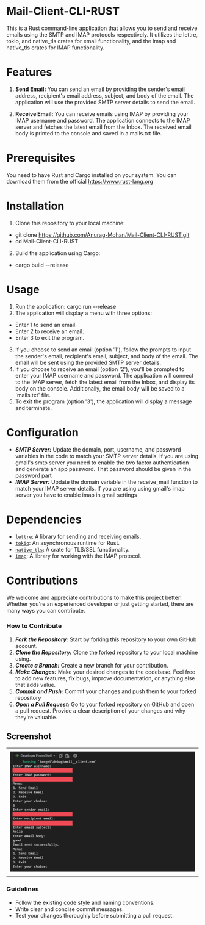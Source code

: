 # Mail-Client-CLI-RUST
 This is a Rust command-line application that allows you to send and receive emails using the SMTP and IMAP protocols respectively. It utilizes the lettre, tokio, and native_tls crates for email functionality, and the imap and native_tls crates for IMAP functionality.
# Features
1. **Send Email:** You can send an email by providing the sender's email address, recipient's email address, subject, and body of the email. The application will use the provided SMTP server details to send the email.

2. **Receive Email:** You can receive emails using IMAP by providing your IMAP username and password. The application connects to the IMAP server and fetches the latest email from the Inbox. The received email body is printed to the console and saved in a mails.txt file.
# Prerequisites
You need to have Rust and Cargo installed on your system. You can download them from the official https://www.rust-lang.org
# Installation
1. Clone this repository to your local machine:
  
- git clone https://github.com/Anurag-Mohan/Mail-Client-CLI-RUST.git
- cd Mail-Client-CLI-RUST
  
2. Build the application using Cargo:
- cargo build --release
# Usage
1. Run the application: cargo run --release
2. The application will display a menu with three options:
- Enter 1 to send an email.
- Enter 2 to receive an email.
- Enter 3 to exit the program.
3. If you choose to send an email (option '1'), follow the prompts to input the sender's email, recipient's email, subject, and body of the email. The email will be sent using the provided SMTP server details.
4. If you choose to receive an email (option '2'), you'll be prompted to enter your IMAP username and password. The application will connect to the IMAP server, fetch the latest email from the Inbox, and display its body on the console. Additionally, the email body will be saved to a 'mails.txt' file.
5. To exit the program (option '3'), the application will display a message and terminate.
# Configuration
- ***SMTP Server:*** Update the domain, port, username, and password variables in the code to match your SMTP server details.
  If you are using gmail's smtp server you need to enable the two factor authentication and generate an app password. That password should be given in the password part
- ***IMAP Server:*** Update the domain variable in the receive_mail function to match your IMAP server details.
  If you are using using gmail's imap server you have to enable imap in gmail settings
# Dependencies
- [`lettre`](https://crates.io/crates/lettre): A library for sending and receiving emails.
- [`tokio`](https://crates.io/crates/tokio): An asynchronous runtime for Rust.
- [`native_tls`](https://crates.io/crates/native_tls): A crate for TLS/SSL functionality.
- [`imap`](https://crates.io/crates/imap): A library for working with the IMAP protocol.

# Contributions 
We welcome and appreciate contributions to make this project better! Whether you're an experienced developer or just getting started, there are many ways you can contribute.
### How to Contribute
1. ***Fork the Repository:*** Start by forking this repository to your own GitHub account.
2. ***Clone the Repository:*** Clone the forked repository to your local machine using.
3. ***Create a Branch:*** Create a new branch for your contribution.
4. ***Make Changes:*** Make your desired changes to the codebase. Feel free to add new features, fix bugs, improve documentation, or anything else that adds value.
5. ***Commit and Push:*** Commit your changes and push them to your forked repository
6. ***Open a Pull Request:*** Go to your forked repository on GitHub and open a pull request. Provide a clear description of your changes and why they're valuable.
##  Screenshot
<table>
 <tr>
  <th>
   <img src="https://github.com/Anurag-Mohan/Mail-Client-CLI-RUST/blob/main/screenshot/screenshot.jpg?raw=true">
  </th>
 </tr>
</table>

### Guidelines
- Follow the existing code style and naming conventions.
- Write clear and concise commit messages.
- Test your changes thoroughly before submitting a pull request.

